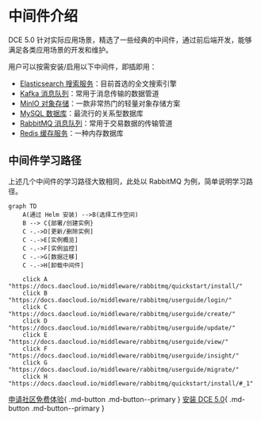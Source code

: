 # 中间件介绍

DCE 5.0 针对实际应用场景，精选了一些经典的中间件，通过前后端开发，能够满足各类应用场景的开发和维护。

用户可以按需安装/启用以下中间件，即插即用：

- [Elasticsearch 搜索服务](elastic-search/intro/what.md)：目前首选的全文搜索引擎
- [Kafka 消息队列](./kafka/intro/what.md)：常用于消息传输的数据管道
- [MinIO 对象存储](./minio/intro/what.md)：一款非常热门的轻量对象存储方案
- [MySQL 数据库](mysql/intro/what.md)：最流行的关系型数据库
- [RabbitMQ 消息队列](rabbitmq/intro/what.md)：常用于交易数据的传输管道
- [Redis 缓存服务](./redis/intro/what.md)：一种内存数据库

## 中间件学习路径

上述几个中间件的学习路径大致相同，此处以 RabbitMQ 为例，简单说明学习路径。

```mermaid
graph TD
    A(通过 Helm 安装) -->B(选择工作空间)
    B --> C{部署/创建实例}
    C -.->D[更新/删除实例]
    C -.->E[实例概览]
    C -.->F[实例监控]
    C -.->G[数据迁移]
    C -.->H[卸载中间件]
    
    click A "https://docs.daocloud.io/middleware/rabbitmq/quickstart/install/"
    click B "https://docs.daocloud.io/middleware/rabbitmq/userguide/login/"
    click C "https://docs.daocloud.io/middleware/rabbitmq/userguide/create/"
    click D "https://docs.daocloud.io/middleware/rabbitmq/userguide/update/"
    click E "https://docs.daocloud.io/middleware/rabbitmq/userguide/view/"
    click F "https://docs.daocloud.io/middleware/rabbitmq/userguide/insight/"
    click G "https://docs.daocloud.io/middleware/rabbitmq/userguide/migrate/"
    click H "https://docs.daocloud.io/middleware/rabbitmq/quickstart/install/#_1"
```

[申请社区免费体验](../dce/license0.md){ .md-button .md-button--primary }
[安装 DCE 5.0](../install/install-dce-community.md){ .md-button .md-button--primary }
